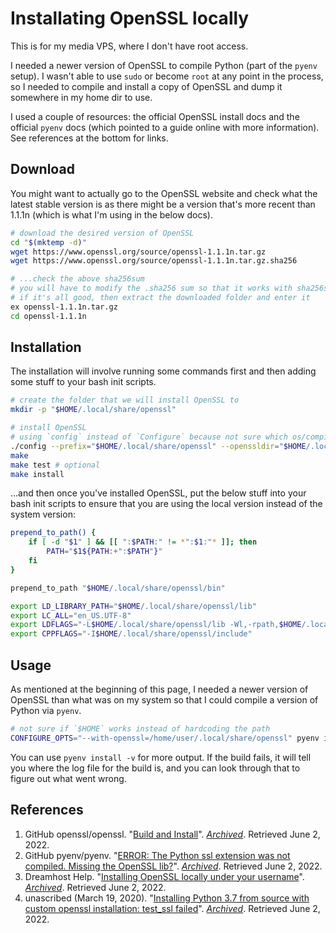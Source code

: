 # Installating OpenSSL locally

This is for my media VPS, where I don't have root access.

I needed a newer version of OpenSSL to compile Python (part of the `pyenv` setup). I wasn't able to use `sudo` or become `root` at any point in the process, so I needed to compile and install a copy of OpenSSL and dump it somewhere in my home dir to use.

I used a couple of resources: the official OpenSSL install docs and the official `pyenv` docs (which pointed to a guide online with more information). See references at the bottom for links.

## Download

You might want to actually go to the OpenSSL website and check what the latest stable version is as there might be a version that's more recent than 1.1.1n (which is what I'm using in the below docs).

```bash
# download the desired version of OpenSSL
cd "$(mktemp -d)"
wget https://www.openssl.org/source/openssl-1.1.1n.tar.gz
wget https://www.openssl.org/source/openssl-1.1.1n.tar.gz.sha256

# ...check the above sha256sum
# you will have to modify the .sha256 sum so that it works with sha256sum
# if it's all good, then extract the downloaded folder and enter it
ex openssl-1.1.1n.tar.gz
cd openssl-1.1.1n
```

## Installation

The installation will involve running some commands first and then adding some stuff to your bash init scripts.

```bash
# create the folder that we will install OpenSSL to
mkdir -p "$HOME/.local/share/openssl"

# install OpenSSL
# using `config` instead of `Configure` because not sure which os/compiler to pick from
./config --prefix="$HOME/.local/share/openssl" --openssldir="$HOME/.local/share/openssl" '-Wl,-rpath,$(LIBRPATH)'
make
make test # optional
make install
```

...and then once you've installed OpenSSL, put the below stuff into your bash init scripts to ensure that you are using the local version instead of the system version:

```bash
prepend_to_path() {
    if [ -d "$1" ] && [[ ":$PATH:" != *":$1:"* ]]; then
        PATH="$1${PATH:+":$PATH"}"
    fi
}

prepend_to_path "$HOME/.local/share/openssl/bin"

export LD_LIBRARY_PATH="$HOME/.local/share/openssl/lib"
export LC_ALL="en_US.UTF-8"
export LDFLAGS="-L$HOME/.local/share/openssl/lib -Wl,-rpath,$HOME/.local/share/openssl/lib"
export CPPFLAGS="-I$HOME/.local/share/openssl/include"
```

## Usage

As mentioned at the beginning of this page, I needed a newer version of OpenSSL than what was on my system so that I could compile a version of Python via `pyenv`.

```bash
# not sure if `$HOME` works instead of hardcoding the path
CONFIGURE_OPTS="--with-openssl=/home/user/.local/share/openssl" pyenv install 3.10.4 -v
```

You can use `pyenv install -v` for more output. If the build fails, it will tell you where the log file for the build is, and you can look through that to figure out what went wrong.

## References

1. GitHub openssl/openssl. "[Build and Install](https://github.com/openssl/openssl/blob/master/INSTALL.md)". *[Archived](https://web.archive.org/web/20220602120011/https://github.com/openssl/openssl/blob/master/INSTALL.md)*. Retrieved June 2, 2022.
2. GitHub pyenv/pyenv. "[ERROR: The Python ssl extension was not compiled. Missing the OpenSSL lib?](https://github.com/pyenv/pyenv/wiki/Common-build-problems#error-the-python-ssl-extension-was-not-compiled-missing-the-openssl-lib)". *[Archived](https://web.archive.org/web/20220602115913/https://github.com/pyenv/pyenv/wiki/Common-build-problems)*. Retrieved June 2, 2022.
3. Dreamhost Help. "[Installing OpenSSL locally under your username](https://help.dreamhost.com/hc/en-us/articles/360001435926-Installing-OpenSSL-locally-under-your-username)". *[Archived](https://web.archive.org/web/20220602115817/https://help.dreamhost.com/hc/en-us/articles/360001435926-Installing-OpenSSL-locally-under-your-username)*. Retrieved June 2, 2022.
4. unascribed (March 19, 2020). "[Installing Python 3.7 from source with custom openssl installation: test_ssl failed](https://unix.stackexchange.com/questions/573746/installing-python-3-7-from-source-with-custom-openssl-installation-test-ssl-fai)". *[Archived](https://web.archive.org/web/20220602115725/https://unix.stackexchange.com/questions/573746/installing-python-3-7-from-source-with-custom-openssl-installation-test-ssl-fai)*. Retrieved June 2, 2022.
